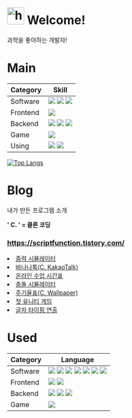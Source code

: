 # <img src="https://user-images.githubusercontent.com/1303154/88677602-1635ba80-d120-11ea-84d8-d263ba5fc3c0.gif" width="40px" alt="hi"> Welcome!
과학을 좋아하는 개발자!

# Main
|Category|Skill|
|-|-|
|Software|![](https://img.shields.io/badge/.NET-512BD4?style=for-the-badge&logo=.NET&logoColor=white) ![](https://img.shields.io/badge/python-3776AB?style=for-the-badge&logo=python&logoColor=white) ![](https://img.shields.io/badge/java-F80000?style=for-the-badge&logo=oracle&logoColor=white)|
|Frontend|![](https://img.shields.io/badge/Javascript-F7DF1E?style=for-the-badge&logo=Javascript&logoColor=white)|
|Backend|![](https://img.shields.io/badge/Node.js-339933?style=for-the-badge&logo=Node.js&logoColor=white) ![](https://img.shields.io/badge/socket.io-010101?style=for-the-badge&logo=socket.io&logoColor=white) ![](https://img.shields.io/badge/PHP-777BB4?style=for-the-badge&logo=PHP&logoColor=white)|
|Game|![](https://img.shields.io/badge/unity-002244?style=for-the-badge&logo=unity&logoColor=white)|
|Using|![](https://img.shields.io/badge/Photoshop-31A8FF?style=for-the-badge&logo=Adobe-Photoshop&logoColor=white) ![](https://img.shields.io/badge/ADOBE_XD-FF61F6?style=for-the-badge&logo=Adobe-XD&logoColor=white)|


[![Top Langs](https://github-readme-stats.vercel.app/api/top-langs/?username=Function1790)](https://github.com/Function1790)

# Blog
내가 만든 프로그램 소개

**' C. ' = 클론 코딩**
### https://scriptfunction.tistory.com/
<li><a href="https://scriptfunction.tistory.com/14?category=918756">중력 시뮬레이터</a></li>
<li><a href="https://scriptfunction.tistory.com/3?category=918756">바나나톡(C. KakaoTalk)</a></li>
<li><a href="https://scriptfunction.tistory.com/4?category=918756">온라인 수업 시간표</a></li>
<li><a href="https://scriptfunction.tistory.com/6?category=918756">충돌 시뮬레이터</a></li>
<li><a href="https://scriptfunction.tistory.com/7?category=918756">주기율표(C. Wallpaper)</a></li>
<li><a href="https://scriptfunction.tistory.com/5?category=918756">첫 유니티 게임</a></li>
<li><a href="https://scriptfunction.tistory.com/16?category=952890">글자 타이핑 연출</a></li>

# Used
|Category|Language|
|-|-|
|Software|![](https://img.shields.io/badge/C-A8B9CC?style=for-the-badge&logo=C&logoColor=white) ![](https://img.shields.io/badge/AssemblyScript-007AAC?style=for-the-badge&logo=AssemblyScript&logoColor=white) ![](https://img.shields.io/badge/python-3776AB?style=for-the-badge&logo=python&logoColor=white) ![](https://img.shields.io/badge/C++-00599C?style=for-the-badge&logo=C++&logoColor=white) ![](https://img.shields.io/badge/Kotlin-7F52FF?style=for-the-badge&logo=Kotlin&logoColor=white) ![](https://img.shields.io/badge/CS-512BD4?style=for-the-badge&logo=.NET&logoColor=white) ![](https://img.shields.io/badge/java-F80000?style=for-the-badge&logo=oracle&logoColor=white)|
|Frontend|![](https://img.shields.io/badge/Javascript-F7DF1E?style=for-the-badge&logo=Javascript&logoColor=black) ![](https://img.shields.io/badge/react-61DAFB?style=for-the-badge&logo=react&logoColor=black)|
|Backend|![](https://img.shields.io/badge/Node.js-339933?style=for-the-badge&logo=Node.js&logoColor=white) ![](https://img.shields.io/badge/socket.io-010101?style=for-the-badge&logo=socket.io&logoColor=white) ![](https://img.shields.io/badge/PHP-777BB4?style=for-the-badge&logo=PHP&logoColor=white)|
|Game|![](https://img.shields.io/badge/unity-002244?style=for-the-badge&logo=unity&logoColor=white)|
